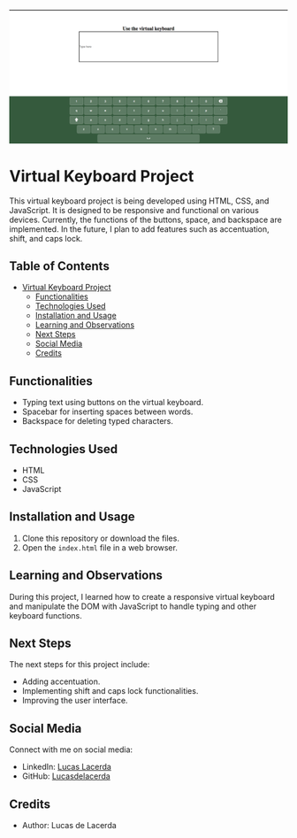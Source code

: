 ![Project Cover](./cover.png)

# Virtual Keyboard Project

This virtual keyboard project is being developed using HTML, CSS, and JavaScript. It is designed to be responsive and functional on various devices. Currently, the functions of the buttons, space, and backspace are implemented. In the future, I plan to add features such as accentuation, shift, and caps lock.

## Table of Contents

- [Virtual Keyboard Project](#virtual-keyboard-project)
  - [Functionalities](#functionalities)
  - [Technologies Used](#technologies-used)
  - [Installation and Usage](#installation-and-usage)
  - [Learning and Observations](#learning-and-observations)
  - [Next Steps](#next-steps)
  - [Social Media](#social-media)
  - [Credits](#credits)

## Functionalities

- Typing text using buttons on the virtual keyboard.
- Spacebar for inserting spaces between words.
- Backspace for deleting typed characters.

## Technologies Used

- HTML
- CSS
- JavaScript

## Installation and Usage

1. Clone this repository or download the files.
2. Open the `index.html` file in a web browser.

## Learning and Observations

During this project, I learned how to create a responsive virtual keyboard and manipulate the DOM with JavaScript to handle typing and other keyboard functions.

## Next Steps

The next steps for this project include:
- Adding accentuation.
- Implementing shift and caps lock functionalities.
- Improving the user interface.

## Social Media

Connect with me on social media:
- LinkedIn: [Lucas Lacerda](https://www.linkedin.com/in/lucas-lacerda-066316186/)
- GitHub: [Lucasdelacerda](https://github.com/Lucasdelacerda)

## Credits

- Author: Lucas de Lacerda
